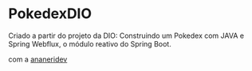 # PokedexDIO

Criado a partir do projeto da DIO:
Construindo um Pokedex com JAVA e Spring Webflux, o módulo reativo do Spring Boot.

com a [ananeridev](https://github.com/ananeridev)
